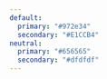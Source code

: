 ```yaml
---
default:
  primary: "#972e34"
  secondary: "#E1CCB4"
neutral:
  primary: "#656565"
  secondary: "#dfdfdf"
---
```

